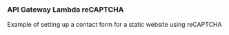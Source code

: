 ### API Gateway Lambda reCAPTCHA

Example of setting up a contact form for a static website using reCAPTCHA

